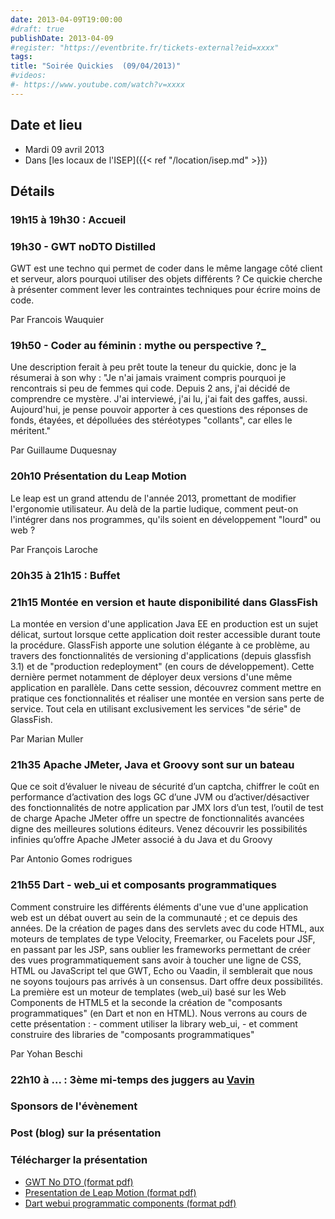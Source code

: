 ```yaml
---
date: 2013-04-09T19:00:00
#draft: true
publishDate: 2013-04-09
#register: "https://eventbrite.fr/tickets-external?eid=xxxx"
tags:
title: "Soirée Quickies  (09/04/2013)"
#videos: 
#- https://www.youtube.com/watch?v=xxxx
---
```


## Date et lieu

* Mardi 09 avril 2013
* Dans [les locaux de l'ISEP]({{< ref "/location/isep.md" >}})
<!-- Photos - 210 participants -->

## Détails

### 19h15 à 19h30 : Accueil

### 19h30 - GWT noDTO Distilled
GWT est une techno qui permet de coder dans le même langage côté client et serveur, alors pourquoi utiliser des objets différents ? Ce quickie cherche à présenter comment lever les contraintes techniques pour écrire moins de code.

Par Francois Wauquier

### 19h50 - Coder au féminin : mythe ou perspective ?_
Une description ferait à peu prêt toute la teneur du quickie, donc je la résumerai à son why : "Je n'ai jamais vraiment compris pourquoi je rencontrais si peu de femmes qui code. Depuis 2 ans, j'ai décidé de comprendre ce mystère. J'ai interviewé, j'ai lu, j'ai fait des gaffes, aussi. Aujourd'hui, je pense pouvoir apporter à ces questions des réponses de fonds, étayées, et dépolluées des stéréotypes "collants", car elles le méritent."

Par Guillaume Duquesnay

### 20h10 Présentation du Leap Motion
Le leap est un grand attendu de l'année 2013, promettant de modifier l'ergonomie utilisateur.
Au delà de la partie ludique, comment peut-on l'intégrer dans nos programmes, qu'ils soient en développement "lourd" ou web ?

Par François Laroche

### 20h35 à 21h15 : Buffet

### 21h15 Montée en version et haute disponibilité dans GlassFish
La montée en version d'une application Java EE en production est un sujet délicat, surtout lorsque cette application doit rester accessible durant toute la procédure. GlassFish apporte une solution élégante à ce problème, au travers des fonctionnalités de versioning d'applications (depuis glassfish 3.1) et de "production redeployment" (en cours de développement). Cette dernière permet notamment de déployer deux versions d'une même application en parallèle. Dans cette session, découvrez comment mettre en pratique ces fonctionnalités et réaliser une montée en version sans perte de service. Tout cela en utilisant exclusivement les services "de série" de GlassFish.

Par Marian Muller

### 21h35 Apache JMeter, Java et Groovy sont sur un bateau
Que ce soit d’évaluer le niveau de sécurité d’un captcha, chiffrer le coût en performance d’activation des logs GC d’une JVM ou d’activer/désactiver des fonctionnalités de notre application par JMX lors d’un test, l’outil de test de charge Apache JMeter offre un spectre de fonctionnalités avancées digne des meilleures solutions éditeurs. Venez découvrir les possibilités infinies qu’offre Apache JMeter associé à du Java et du Groovy

Par Antonio Gomes rodrigues

### 21h55 Dart - web_ui et composants programmatiques
Comment construire les différents éléments d'une vue d'une application web est un débat ouvert au sein de la communauté ; et ce depuis des années. De la création de pages dans des servlets avec du code HTML, aux moteurs de templates de type Velocity, Freemarker, ou Facelets pour JSF, en passant par les JSP, sans oublier les frameworks permettant de créer des vues programmatiquement sans avoir à toucher une ligne de CSS, HTML ou JavaScript tel que GWT, Echo ou Vaadin, il semblerait que nous ne soyons toujours pas arrivés à un consensus. Dart offre deux possibilités. La première est un moteur de templates (web_ui) basé sur les Web Components de HTML5 et la seconde la création de "composants programmatiques" (en Dart et non en HTML). Nous verrons au cours de cette présentation : - comment utiliser la library web_ui, - et comment construire des libraries de "composants programmatiques"

Par Yohan Beschi

### 22h10 à ... : 3ème mi-temps des juggers au [Vavin](https://maps.google.fr/maps/place?hl=fr&sourceid=navclient-ff&rlz=1B3GGGL_frFR294FR295&um=1&ie=UTF-8&q=restaurant+le+vavin+paris&fb=1&gl=fr&hq=restaurant+le+vavin&hnear=paris&cid=16763854041267710574)

### Sponsors de l'évènement

### Post (blog) sur la présentation

### Télécharger la présentation

- [GWT No DTO (format pdf)](/resources/2013/gwtnodto.pdf)
- [Presentation de Leap Motion (format pdf)](/resources/2013/PresentationdeLeapMotion.pdf)
- [Dart webui programmatic components (format pdf)](/resources/2013/Dart-webuiprogrammaticcomponents-Final.pdf)
